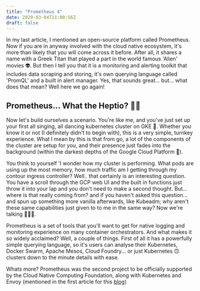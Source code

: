 ```yaml
---
title: "Prometheus 4"
date: 2020-03-04T11:00:56Z
draft: false
---
```


In my last article, I mentioned an open-source platform called Prometheus. Now if you are in anyway involved with the cloud native ecosystem, it's more than likely that you will come across it before. After all, it shares a name with a Greek Titan that played a part in the world famous 'Alien' movies 👽. But then I tell you that it is a monitoring and alerting toolkit that includes data scraping and storing, it's own querying language called 'PromQL' and a built in alert manager. Yes, that sounds great... but... what does that mean? Well here we go again!

## Prometheus... What the Heptio? 🤷‍♂️
Now let's build ourselves a scenario. You're like me, and you've just set up your first all singing, all dancing kubernetes cluster on GKE 🎵. Whether you know it or not (I definitely didn't to begin with), this is a very simple, turnkey experience. What I mean by this is that from go, a lot of the components of the cluster are setup for you, and their presence just fades into the background (within the darkest depths of the Google Cloud Platform 👻).

You think to yourself 'I wonder how my cluster is performing. What pods are using up the most memory, how much traffic am I getting through my contour ingress controller? Well.. that certainly is an interesting question. You have a scroll through the GCP web UI and the built in functions just throw it into your lap and you don't need to make a second thought. But... where is that really coming from? and if you haven't asked this question... and spun up something more vanilla afterwards, like Kubeadm; why aren't these same capabilities just given to to me in the same way? Now we're talking 🕵🏻‍♂️.

Prometheus is a set of tools that you'll want to get for native logging and monitoring experience on many container orchestrators. And what makes it so widely acclaimed? Well, a couple of things. First of all it has a powerfully simple querying language, so it's users can analyse their Kubernetes, Docker Swarm, Apache Mesos, Cloud Foundry... or just Kubernetes 🙃 clusters down to the minute details with ease.

Whats more? Prometheus was the second project to be officially supported by the Cloud Native Computing Foundation, along with Kubernetes and Envoy (mentioned in the first article for this [blog]())

